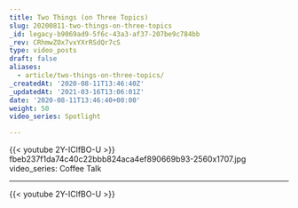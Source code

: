 ```yaml
---
title: Two Things (on Three Topics)
slug: 20200811-two-things-on-three-topics
_id: legacy-b9069ad9-5f6c-43a3-af37-207be9c784bb
_rev: CRhmwZOx7vxYXrRSdQr7cS
type: video_posts
draft: false
aliases:
  - article/two-things-on-three-topics/
_createdAt: '2020-08-11T13:46:40Z'
_updatedAt: '2021-03-16T13:06:01Z'
date: '2020-08-11T13:46:40+00:00'
weight: 50
video_series: Spotlight

---
```

{{< youtube 2Y-IClfBO-U >}}    fbeb237f1da74c40c22bbb824aca4ef890669b93-2560x1707.jpg
video_series: Coffee Talk

---
{{< youtube 2Y-IClfBO-U >}}